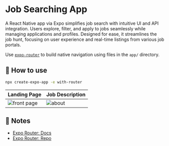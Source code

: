 # Job Searching App

A React Native app via Expo simplifies job search with intuitive UI and API integration. Users explore, filter, and apply to jobs seamlessly while managing applications and profiles. Designed for ease, it streamlines the job hunt, focusing on user experience and real-time listings from various job portals.


Use [`expo-router`](https://expo.github.io/router) to build native navigation using files in the `app/` directory.

## 🚀 How to use

```sh
npx create-expo-app -e with-router
```

| Landing Page              | Job Description              |
| ----------------------    | ---------------------------- |
| ![front page](https://github.com/Bhavya4919/jobit/assets/103768144/962b4997-372d-469a-ac5b-fd9496a08e05) | ![about](https://github.com/Bhavya4919/jobit/assets/103768144/c3760f30-1b0f-4cba-a35b-cc55def28076) |


## 📝 Notes

- [Expo Router: Docs](https://expo.github.io/router)
- [Expo Router: Repo](https://github.com/expo/router)
